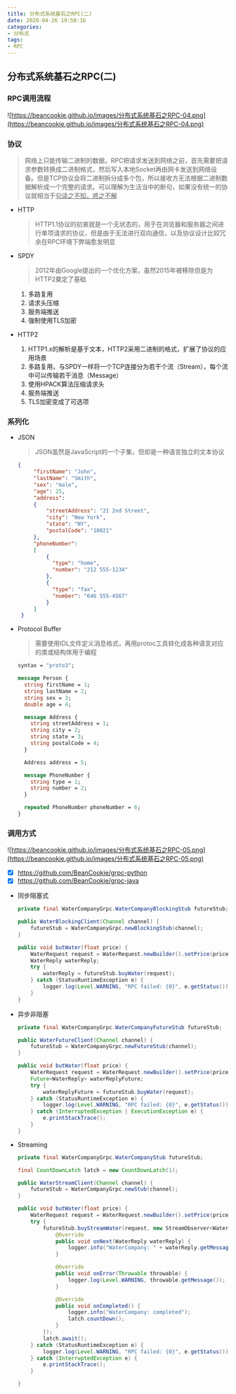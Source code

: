 ```yaml
---
title: 分布式系统基石之RPC(二)
date: 2020-04-26 19:58:16
categories:
- 分布式
tags:
- RPC
---
```


## 分布式系统基石之RPC(二)

### RPC调用流程

![https://beancookie.github.io/images/分布式系统基石之RPC-04.png](https://beancookie.github.io/images/分布式系统基石之RPC-04.png)

### 协议

> ​	网络上只能传输二进制的数据，RPC把请求发送到网络之前，首先需要把请求参数转换成二进制格式，然后写入本地Socket再由网卡发送到网络设备。但是TCP协议会将二进制拆分成多个包，所以接收方无法根据二进制数据解析成一个完整的请求。可以理解为生活当中的断句，如果没有统一的协议就相当于<u>句读之不知，惑之不解</u>

- HTTP

  > HTTP1.1协议的初衷就是一个无状态的，用于在浏览器和服务器之间进行单项请求的协议，但是由于无法进行双向通信，以及协议设计比较冗余在RPC环境下弊端愈发明显

- SPDY

  > 2012年由Google提出的一个优化方案，虽然2015年被移除但是为HTTP2奠定了基础

  1. 多路复用
  2. 请求头压缩
  3. 服务端推送
  4. 强制使用TLS加密

- HTTP2
  1. HTTP1.x的解析是基于文本，HTTP2采用二进制的格式，扩展了协议的应用场景
  2. 多路复用，与SPDY一样将一个TCP连接分为若干个流（Stream），每个流中可以传输若干消息（Message）
  3. 使用HPACK算法压缩请求头
  4. 服务端推送
  5. TLS加密变成了可选项

### 系列化

- JSON

  > JSON虽然是JavaScript的一个子集，但却是一种语言独立的文本协议

  ```json
  {
       "firstName": "John",
       "lastName": "Smith",
       "sex": "male",
       "age": 25,
       "address": 
       {
           "streetAddress": "21 2nd Street",
           "city": "New York",
           "state": "NY",
           "postalCode": "10021"
       },
       "phoneNumber": 
       [
           {
             "type": "home",
             "number": "212 555-1234"
           },
           {
             "type": "fax",
             "number": "646 555-4567"
           }
       ]
   }
  ```

  

- Protocol Buffer

  > 需要使用IDL文件定义消息格式，再用protoc工具转化成各种语言对应的类或结构体用于编程

  ```protobuf
  syntax = "proto3";
  
  message Person {
    string firstName = 1;
    string lastName = 2;
    string sex = 3;
    double age = 4;
  
    message Address {
      string streetAddress = 1;
      string city = 2;
      string state = 3;
      string postalCode = 4;
    }
  
    Address address = 5;
  
    message PhoneNumber {
      string type = 1;
      string number = 2;
    }
  
    repeated PhoneNumber phoneNumber = 6;
  }
  
  ```

### 调用方式

![https://beancookie.github.io/images/分布式系统基石之RPC-05.png](https://beancookie.github.io/images/分布式系统基石之RPC-05.png)

- [x] https://github.com/BeanCookie/grpc-python
- [x] https://github.com/BeanCookie/grpc-java

- 同步阻塞式

  ```java
  private final WaterCompanyGrpc.WaterCompanyBlockingStub futureStub;
  
  public WaterBlockingClient(Channel channel) {
      futureStub = WaterCompanyGrpc.newBlockingStub(channel);
  }
  
  public void butWater(float price) {
      WaterRequest request = WaterRequest.newBuilder().setPrice(price).build();
      WaterReply waterReply;
      try {
          waterReply = futureStub.buyWater(request);
      } catch (StatusRuntimeException e) {
          logger.log(Level.WARNING, "RPC failed: {0}", e.getStatus());
      }
  }
  
  ```

- 异步非阻塞

  ```java
  private final WaterCompanyGrpc.WaterCompanyFutureStub futureStub;
  
  public WaterFutureClient(Channel channel) {
      futureStub = WaterCompanyGrpc.newFutureStub(channel);
  }
  
  public void butWater(float price) {
      WaterRequest request = WaterRequest.newBuilder().setPrice(price).build();
      Future<WaterReply> waterReplyFuture;
      try {
          waterReplyFuture = futureStub.buyWater(request);
      } catch (StatusRuntimeException e) {
          logger.log(Level.WARNING, "RPC failed: {0}", e.getStatus());
      } catch (InterruptedException | ExecutionException e) {
          e.printStackTrace();
      }
  }
  ```

- Streaming

  ```java
  private final WaterCompanyGrpc.WaterCompanyStub futureStub;
  
  final CountDownLatch latch = new CountDownLatch(1);
  
  public WaterStreamClient(Channel channel) {
      futureStub = WaterCompanyGrpc.newStub(channel);
  }
  
  public void butWater(float price) {
      WaterRequest request = WaterRequest.newBuilder().setPrice(price).build();
      try {
          futureStub.buyStreamWater(request, new StreamObserver<WaterReply>() {
              @Override
              public void onNext(WaterReply waterReply) {
                  logger.info("WaterCompany: " + waterReply.getMessage());
              }
  
              @Override
              public void onError(Throwable throwable) {
                  logger.log(Level.WARNING, throwable.getMessage());
              }
  
              @Override
              public void onCompleted() {
                  logger.info("WaterCompany: completed");
                  latch.countDown();
              }
          });
          latch.await();
      } catch (StatusRuntimeException e) {
          logger.log(Level.WARNING, "RPC failed: {0}", e.getStatus());
      } catch (InterruptedException e) {
          e.printStackTrace();
      }
  
  }
  ```

  
